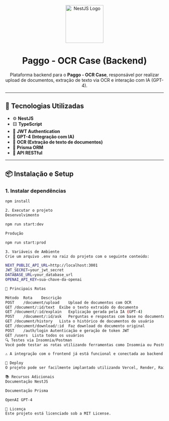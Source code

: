 <p align="center">
  <a href="https://nestjs.com/" target="_blank">
    <img src="https://nestjs.com/img/logo-small.svg" width="120" alt="NestJS Logo" />
  </a>
</p>

<h1 align="center">Paggo - OCR Case (Backend)</h1>

<p align="center">
  Plataforma backend para o <strong>Paggo - OCR Case</strong>, responsável por realizar upload de documentos, extração de texto via OCR e interação com IA (GPT-4).
</p>

---

## 🚀 Tecnologias Utilizadas

- ⚙️ **NestJS**
- 🟨 **TypeScript**
- 🔐 **JWT Authentication**
- 🧠 **GPT-4 (Integração com IA)**
- 📄 **OCR (Extração de texto de documentos)**
- 🧬 **Prisma ORM**
- 🔗 **API RESTful**

---

## 📦 Instalação e Setup

### 1. Instalar dependências
```bash
npm install

2. Executar o projeto
Desenvolvimento

npm run start:dev

Produção

npm run start:prod

3. Variáveis de Ambiente
Crie um arquivo .env na raiz do projeto com o seguinte conteúdo:

NEXT_PUBLIC_API_URL=http://localhost:3001
JWT_SECRET=your_jwt_secret
DATABASE_URL=your_database_url
OPENAI_API_KEY=sua-chave-da-openai

📌 Principais Rotas

Método	Rota	Descrição
POST	/document/upload	Upload de documentos com OCR
GET	/document/:id/text	Exibe o texto extraído do documento
GET	/document/:id/explain	Explicação gerada pela IA (GPT-4)
POST	/document/:id/ask	Perguntas e respostas com base no documento
GET	/document/history	Lista o histórico de documentos do usuário
GET	/document/download/:id	Faz download do documento original
POST	/auth/login	Autenticação e geração de token JWT
GET	/users	Lista todos os usuários
🔍 Testes via Insomnia/Postman
Você pode testar as rotas utilizando ferramentas como Insomnia ou Postman.

⚠️ A integração com o frontend já está funcional e conectada ao backend.

🚀 Deploy
O projeto pode ser facilmente implantado utilizando Vercel, Render, Railway, Heroku ou qualquer outro serviço que suporte aplicações Node.js.

📚 Recursos Adicionais
Documentação NestJS

Documentação Prisma

OpenAI GPT-4

📄 Licença
Este projeto está licenciado sob a MIT License.